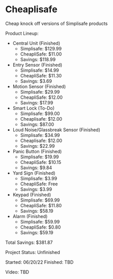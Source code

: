 # Cheaplisafe
Cheap knock off versions of Simplisafe products

Product Lineup:
- Central Unit (Finished)
  - Simplisafe: $129.99
  - CheapliSafe: $11.00
  - Savings: $118.99
- Entry Sensor (Finished)
  - Simplisafe: $14.99
  - CheapliSafe: $11.30
  - Savings: $3.69
- Motion Sensor (Finished)
  - Simplisafe: $29.99
  - CheapliSafe: $12.00
  - Savings: $17.99
- Smart Lock (To-Do)
  - Simplisafe: $99.00
  - Cheaplisafe: $12.00
  - Savings: $87.00
- Loud Noise/Glassbreak Sensor (Finished)
  - Simplisafe: $34.99
  - Cheaplisafe: $12.00
  - Savings: $22.99
- Panic Button (Finished)
  - Simplisafe: $19.99
  - CheapliSafe: $10.15
  - Savings: $9.84
- Yard Sign (Finished)
  - Simplisafe: $3.99
  - CheapliSafe: Free
  - Savings: $3.99
- Keypad (Finished)
  - Simplisafe: $69.99
  - CheapliSafe: $11.80
  - Savings: $58.19
- Alarm (Finished)
  - Simplisafe: $59.99
  - CheapliSafe: $0.80
  - Savings: $59.19

Total Savings: $381.87

Project Status: Unfinished

Started: 06/20/22
Finished: TBD

Video: TBD
